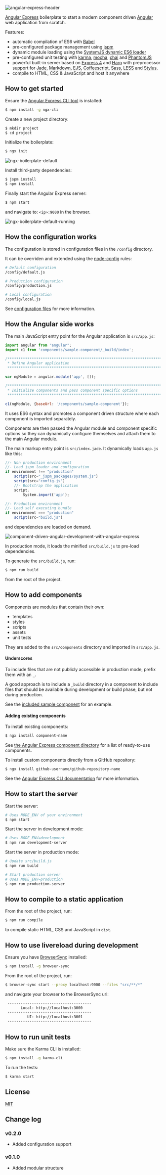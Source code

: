 ![angular-express-header](https://cloud.githubusercontent.com/assets/1859381/8266502/d94e93ce-1731-11e5-9b9d-9b9e58c5369f.png)

[Angular Express](https://github.com/angular-express/angular-express) boilerplate to start a modern component driven [Angular](https://angularjs.org/) web application from scratch.

Features:

- automatic compilation of ES6 with [Babel](https://babeljs.io/)
- pre-configured package management using [jspm](http://jspm.io/)
- dynamic module loading using the [SystemJS dynamic ES6 loader](https://github.com/systemjs/systemjs)
- pre-configured unit testing with [karma](http://karma-runner.github.io/), [mocha](http://mochajs.org/), [chai](http://chaijs.com/) and [PhantomJS](http://phantomjs.org/)
- powerful built-in server based on [Express 4](http://expressjs.com/) and [Harp](http://harpjs.com/) with preprocessor support for [Jade](http://jade-lang.com/), [Markdown](http://daringfireball.net/projects/markdown/), [EJS](http://www.embeddedjs.com/), [Coffeescript](http://coffeescript.org/), [Sass](http://sass-lang.com/), [LESS](http://lesscss.org/) and [Stylus](https://learnboost.github.io/stylus/).
- compile to HTML, CSS & JavaScript and host it anywhere

## How to get started

Ensure the [Angular Express CLI tool](https://github.com/angular-express/ngx-cli) is installed:

```bash
$ npm install -g ngx-cli
```

Create a new project directory:

```bash
$ mkdir project
$ cd project
```

Initialize the boilerplate:

```bash
$ ngx init
```

![ngx-boilerplate-default](https://cloud.githubusercontent.com/assets/1859381/8266835/c7d8ead8-1743-11e5-8a7c-cab17753afa7.png)

Install third-party dependencies:

```bash
$ jspm install
$ npm install
```

Finally start the Angular Express server:

```bash
$ npm start
```

and navigate to: `<ip>:9000` in the browser.

![ngx-boilerplate-default-running](https://cloud.githubusercontent.com/assets/1859381/8289575/936cdad0-191d-11e5-934a-08fc095054ac.png)

## How the configuration works

The configuration is stored in configuration files in the `/config` directory.

It can be overriden and extended using the [node-config](https://github.com/lorenwest/node-config) rules:

```bash
# Default configuration
/config/default.js

# Production configuration
/config/production.js

# Local configuration
/config/local.js
```

See [configuration files](https://github.com/lorenwest/node-config/wiki/Configuration-Files) for more information.

## How the Angular side works

The main JavaScript entry point for the Angular application is `src/app.js`:

```javascript
import angular from "angular";
import c1 from 'components/sample-component/_build/index';

/**************************************************************************
 * Define Angular application
 *************************************************************************/

var ngModule = angular.module('app', []);

/**************************************************************************
 * Initialize components and pass component specific options
 *************************************************************************/

c1(ngModule, {baseUrl: '/components/sample-component'});
```

It uses ES6 syntax and promotes a component driven structure where each component is imported separately.

Components are then passed the Angular module and component specific options so they can dynamically configure themselves and attach them to the main Angular module.

The main markup entry point is `src/index.jade`. It dynamically loads `app.js` like this:

```javascript
//- Non production environment
//- Load jspm loader and configuration
if environment !== "production"
    script(src="_jspm_packages/system.js")
    script(src="config.js")
    //- Bootstrap the application
    script.
        System.import('app');

//- Production environment
//- Load self executing bundle
if environment === "production"
    script(src="build.js")
```

and dependencies are loaded on demand.

![component-driven-angular-development-with-angular-express](https://cloud.githubusercontent.com/assets/1859381/8271237/dbcf1462-180c-11e5-8994-d2166a27372d.png)

In production mode, it loads the minified `src/build.js` to pre-load dependencies.

To generate the `src/build.js`, run:

```bash
$ npm run build
```

from the root of the project.

## How to add components

Components are modules that contain their own:

- templates
- styles
- scripts
- assets
- unit tests

They are added to the `src/components` directory and imported in `src/app.js`.

#### Underscores

To include files that are not publicly accessible in production mode, prefix them with an `_`.

A good approach is to include a `_build` directory in a component to include files that should be available during development or build phase, but not during production.

See the [included sample component](src/components/sample-component) for an example.

#### Adding existing components

To install existing components:

```bash
$ ngx install component-name
```

See [the Angular Express component directory](https://github.com/ngx-components) for a list of ready-to-use components.

To install custom components directly from a GitHub repository:

```bash
$ ngx install github-username/github-repository-name
```

See the [Angular Express CLI documentation](https://github.com/angular-express/ngx-cli) for more information.

## How to start the server

Start the server:

```bash
# Uses NODE_ENV of your environment
$ npm start
```

Start the server in development mode:

```bash
# Uses NODE_ENV=development
$ npm run development-server
```

Start the server in production mode:

```bash
# Update src/build.js
$ npm run build

# Start production server
# Uses NODE_ENV=production
$ npm run production-server
```

## How to compile to a static application

From the root of the project, run:

```bash
$ npm run compile
```

to compile static HTML, CSS and JavaScript in `dist`.

## How to use livereload during development

Ensure you have [BrowserSync](http://www.browsersync.io/) installed:

```bash
$ npm install -g browser-sync
```

From the root of the project, run:

```bash
$ browser-sync start --proxy localhost:9000 --files "src/**/*"
```

and navigate your browser to the BrowserSync url:

```bash
 --------------------------------------
       Local: http://localhost:3000
 --------------------------------------
          UI: http://localhost:3001
 --------------------------------------
```

## How to run unit tests

Make sure the Karma CLI is installed:

```bash
$ npm install -g karma-cli
```

To run the tests:

```bash
$ karma start
```

## License

[MIT](LICENSE)

## Change log

### v0.2.0

- Added configuration support

### v0.1.0

- Added modular structure
